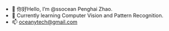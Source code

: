 - 👋 你好Hello, I’m @ssocean Penghai Zhao.
- 🌱 Currently learning Computer Vision and Pattern Recognition.
- 📫 oceanytech@gmail.com

<!---
ssocean/ssocean is a ✨ special ✨ repository because its `README.md` (this file) appears on your GitHub profile.
You can click the Preview link to take a look at your changes.
--->

